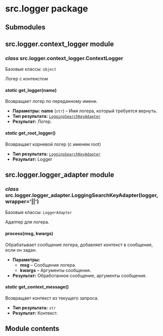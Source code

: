 # src.logger package

## Submodules

## src.logger.context_logger module

### *class* src.logger.context_logger.ContextLogger

Базовые классы: `object`

Логер с контекстом

#### *static* get_logger(name)

Возвращает логер по переданному имени.

* **Параметры:**
  **name** (`str`) – Имя логера, который требуется вернуть.
* **Тип результата:**
  [`LoggingSearchKeyAdapter`](#src.logger.logger_adapter.LoggingSearchKeyAdapter)
* **Результат:**
  Логер.

#### *static* get_root_logger()

Возвращает корневой логер (с именем root)

* **Тип результата:**
  [`LoggingSearchKeyAdapter`](#src.logger.logger_adapter.LoggingSearchKeyAdapter)
* **Результат:**
  Logger

## src.logger.logger_adapter module

### *class* src.logger.logger_adapter.LoggingSearchKeyAdapter(logger, wrapper='||')

Базовые классы: `LoggerAdapter`

Адаптер для логера.

#### process(msg, kwargs)

Обрабатывает сообщение логера, добавляет контекст в сообщение, если он задан.

* **Параметры:**
  * **msg** – Сообщение логера.
  * **kwargs** – Аргументы сообщения.
* **Результат:**
  Обработанное сообщение, аргументы сообщения.

#### *static* get_context_message()

Возвращает контекст из текущего запроса.

* **Тип результата:**
  `str`
* **Результат:**
  Контекст.

## Module contents
